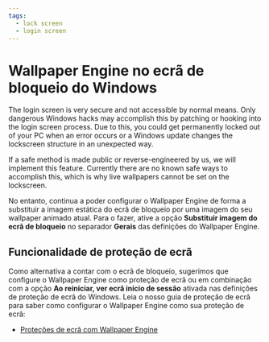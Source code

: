 ```yaml
---
tags:
  - lock screen
  - login screen
---
```


# Wallpaper Engine no ecrã de bloqueio do Windows

The login screen is very secure and not accessible by normal means. Only dangerous Windows hacks may accomplish this by patching or hooking into the login screen process. Due to this, you could get permanently locked out of your PC when an error occurs or a Windows update changes the lockscreen structure in an unexpected way.

If a safe method is made public or reverse-engineered by us, we will implement this feature. Currently there are no known safe ways to accomplish this, which is why live wallpapers cannot be set on the lockscreen.

No entanto, continua a poder configurar o Wallpaper Engine de forma a substituir a imagem estática do ecrã de bloqueio por uma imagem do seu wallpaper animado atual. Para o fazer, ative a opção **Substituir imagem do ecrã de bloqueio** no separador **Gerais** das definições do Wallpaper Engine.

## Funcionalidade de proteção de ecrã

Como alternativa a contar com o ecrã de bloqueio, sugerimos que configure o Wallpaper Engine como proteção de ecrã ou em combinação com a opção **Ao reiniciar, ver ecrã início de sessão** ativada nas definições de proteção de ecrã do Windows. Leia o nosso guia de proteção de ecrã para saber como configurar o Wallpaper Engine como sua proteção de ecrã:

* [Proteções de ecrã com Wallpaper Engine](/functionality/screensaver.html)
